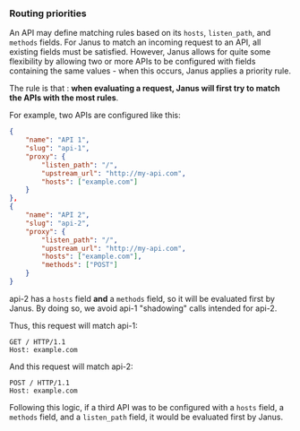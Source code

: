 ### Routing priorities

An API may define matching rules based on its `hosts`, `listen_path`, and `methods`
fields. For Janus to match an incoming request to an API, all existing fields
must be satisfied. However, Janus allows for quite some flexibility by allowing
two or more APIs to be configured with fields containing the same values - when
this occurs, Janus applies a priority rule.

The rule is that : **when evaluating a request, Janus will first try
to match the APIs with the most rules**.

For example, two APIs are configured like this:

```json
{
    "name": "API 1",
    "slug": "api-1",
    "proxy": {
        "listen_path": "/",
        "upstream_url": "http://my-api.com",
        "hosts": ["example.com"]
    }
},
{
    "name": "API 2",
    "slug": "api-2",
    "proxy": {
        "listen_path": "/",
        "upstream_url": "http://my-api.com",
        "hosts": ["example.com"],
        "methods": ["POST"]
    }
}
```

api-2 has a `hosts` field **and** a `methods` field, so it will be
evaluated first by Janus. By doing so, we avoid api-1 "shadowing" calls
intended for api-2.

Thus, this request will match api-1:

```http
GET / HTTP/1.1
Host: example.com
```

And this request will match api-2:

```http
POST / HTTP/1.1
Host: example.com
```

Following this logic, if a third API was to be configured with a `hosts` field,
a `methods` field, and a `listen_path` field, it would be evaluated first by Janus.
